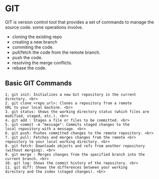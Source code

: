 # GIT
GIT is version control tool that provides a set of commands to manage the source code. 
some operations involve. 
  * cloning the existing repo
  * creating a new branch
  * commiting the code.
  * pull/fetch the code from the remote branch.
  * push the code.
  * resolving the merge conflicts.
  * rebase the code. 


## Basic GIT Commands <br>
```
1. git init: Initializes a new Git repository in the current 
directory. <br> 
2. git clone <repo_url>: Clones a repository from a remote 
URL to your local machine. <br>
3. git status: Shows the working directory status (which files are 
modified, staged, etc.). <br>
4. git add : Stages a file or files to be committed. <br>
5. git commit -m "message": Commits staged changes to the 
local repository with a message. <br>
6. git push: Pushes committed changes to the remote repository. <br>
7. git pull: Fetches and merges changes from the remote <br>
repository to your local working directory. <br>
8. git fetch: Downloads objects and refs from another repository 
(without merging). <br>
9. git merge : Merges changes from the specified branch into the 
current branch. <br>
10. git log: Shows the commit history of the repository. <br>
11. git diff: Shows the differences between your working 
directory and the index (staged changes). <br>
```
